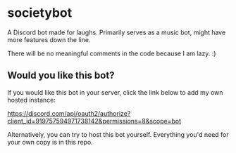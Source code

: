 # societybot
A Discord bot made for laughs. Primarily serves as a music bot, might have more features down the line.

There will be no meaningful comments in the code because I am lazy. :)

## Would you like this bot?

If you would like this bot in your server, click the link below to add my own hosted instance: 

https://discord.com/api/oauth2/authorize?client_id=919757594971738142&permissions=8&scope=bot

Alternatively, you can try to host this bot yourself. Everything you'd need for your own copy is in this repo.
